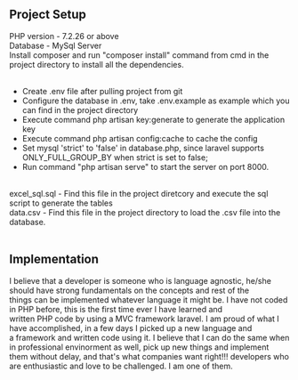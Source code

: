 ## Project Setup

PHP version - 7.2.26 or above <br/>
Database - MySql Server <br/>
Install composer and run "composer install" command from cmd in the project directory to install all the dependencies. <br/>
<br/>
- Create .env file after pulling project from git <br/>
- Configure the database in .env, take .env.example as example which you can find in the project directory <br/>
- Execute command php artisan key:generate to generate the application key <br/>
- Execute command php artisan config:cache to cache the config <br/>
- Set mysql 'strict' to 'false' in database.php, since laravel supports ONLY_FULL_GROUP_BY  when strict is set to false; <br/>
- Run command "php artisan serve" to start the server on port 8000. <br/>
<br/> 
excel_sql.sql - Find this file in the project diretcory and execute the sql script to generate the tables <br/>
data.csv - Find this file in the project directory to load the .csv file into the database. <br/>
<br/>

## Implementation

I believe that a developer is someone who is language agnostic, he/she should have strong fundamentals on the concepts and rest of the  <br/>
things can be implemented whatever language it might be. I have not coded in PHP before, this is the first time ever I have learned and <br/>
written PHP code by using a MVC framework laravel. I am proud of what I have accomplished, in a few days I picked up a new language and <br/>
a framework and written code using it. I believe that I can do the same when in professional envinorment as well, pick up new things and implement <br/>
them without delay, and that's what companies want right!!! developers who are enthusiastic and love to be challenged. I am one of them. <br/>